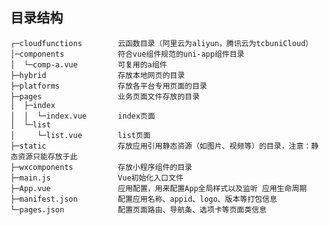 ## 目录结构  
    ┌─cloudfunctions        云函数目录（阿里云为aliyun，腾讯云为tcbuniCloud） 
    │─components            符合vue组件规范的uni-app组件目录  
    │  └─comp-a.vue         可复用的a组件  
    ├─hybrid                存放本地网页的目录  
    ├─platforms             存放各平台专用页面的目录  
    ├─pages                 业务页面文件存放的目录  
    │  ├─index  
    │  │  └─index.vue       index页面  
    │  └─list  
    │     └─list.vue        list页面  
    ├─static                存放应用引用静态资源（如图片、视频等）的目录，注意：静态资源只能存放于此  
    ├─wxcomponents          存放小程序组件的目录  
    ├─main.js               Vue初始化入口文件  
    ├─App.vue               应用配置，用来配置App全局样式以及监听 应用生命周期  
    ├─manifest.json         配置应用名称、appid、logo、版本等打包信息  
    └─pages.json            配置页面路由、导航条、选项卡等页面类信息  